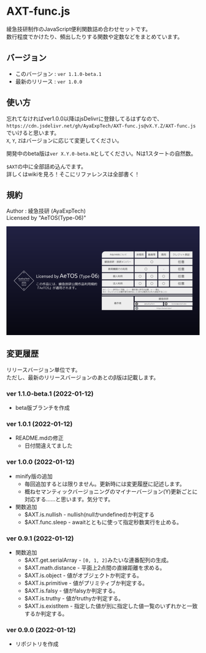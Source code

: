 # AXT-func.js

綾急技研制作のJavaScript便利関数詰め合わせセットです。  
数行程度でかけたり、頻出したりする関数や定数などをまとめています。

## バージョン

- このバージョン : `ver 1.1.0-beta.1`
- 最新のリリース : `ver 1.0.0`

## 使い方

忘れてなければver1.0.0以降はjsDelivrに登録してるはずなので、`https://cdn.jsdelivr.net/gh/AyaExpTech/AXT-func.js@vX.Y.Z/AXT-func.js`でいけると思います。  
`X`, `Y`, `Z`はバージョンに応じて変更してください。

開発中のbeta版は`ver X.Y.0-beta.N`としてください。Nは1スタートの自然数。

`$AXT`の中に全部詰め込んでます。  
詳しくはwikiを見ろ！そこにリファレンスは全部書く！

## 規約

Author : 綾急技研 (AyaExpTech)   
Licensed by "AeTOS(Type-06)"

![img](license-support.png)

## 変更履歴

リリースバージョン単位です。  
ただし、最新のリリースバージョンのあとのβ版は記載します。

### ver 1.1.0-beta.1 (2022-01-12)

- beta版ブランチを作成

### ver 1.0.1 (2022-01-12)

- README.mdの修正
    - 日付間違えてました

### ver 1.0.0 (2022-01-12)

- minify版の追加
    - 毎回追加するとは限りません。更新時には変更履歴に記述します。
    - 概ねセマンティックバージョニングのマイナーバージョン(Y)更新ごとに対応する……と思います。気分です。
- 関数追加
    - $AXT.is.nullish - nullish(nullかundefined)か判定する
    - $AXT.func.sleep - awaitとともに使って指定秒数実行を止める。

### ver 0.9.1 (2022-01-12)

- 関数追加
    - $AXT.get.serialArray - `[0, 1, 2]`みたいな連番配列の生成。
    - $AXT.math.distance - 平面上2点間の直線距離を求める。
    - $AXT.is.object - 値がオブジェクトか判定する。
    - $AXT.is.primitive - 値がプリミティブか判定する。
    - $AXT.is.falsy - 値がfalsyか判定する。
    - $AXT.is.truthy - 値がtruthyか判定する。
    - $AXT.is.existItem - 指定した値が別に指定した値一覧のいずれかと一致するか判定する。

### ver 0.9.0 (2022-01-12)

- リポジトリを作成